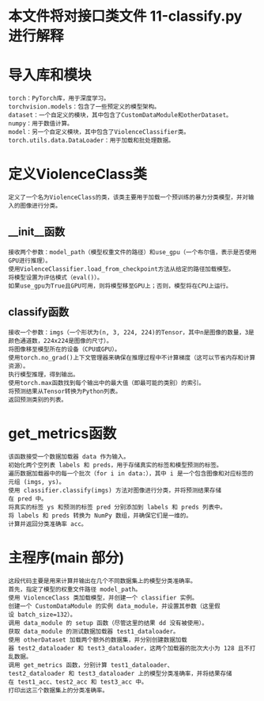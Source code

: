 # 本文件将对接口类文件 11-classify.py 进行解释

# 导入库和模块

    torch：PyTorch库，用于深度学习。
    torchvision.models：包含了一些预定义的模型架构。
    dataset：一个自定义的模块，其中包含了CustomDataModule和otherDataset。
    numpy：用于数值计算。
    model：另一个自定义模块，其中包含了ViolenceClassifier类。
    torch.utils.data.DataLoader：用于加载和批处理数据。

# 定义ViolenceClass类

    定义了一个名为ViolenceClass的类，该类主要用于加载一个预训练的暴力分类模型，并对输入的图像进行分类。

## __init__函数

    接收两个参数：model_path（模型权重文件的路径）和use_gpu（一个布尔值，表示是否使用GPU进行推理）。
    使用ViolenceClassifier.load_from_checkpoint方法从给定的路径加载模型。
    将模型设置为评估模式（eval()）。
    如果use_gpu为True且GPU可用，则将模型移至GPU上；否则，模型将在CPU上运行。

## classify函数

    接收一个参数：imgs（一个形状为(n, 3, 224, 224)的Tensor，其中n是图像的数量，3是颜色通道数，224x224是图像的尺寸）。
    将图像移至模型所在的设备（CPU或GPU）。
    使用torch.no_grad()上下文管理器来确保在推理过程中不计算梯度（这可以节省内存和计算资源）。
    执行模型推理，得到输出。
    使用torch.max函数找到每个输出中的最大值（即最可能的类别）的索引。
    将预测结果从Tensor转换为Python列表。
    返回预测类别的列表。

# get_metrics函数

    该函数接受一个数据加载器 data 作为输入。
    初始化两个空列表 labels 和 preds，用于存储真实的标签和模型预测的标签。
    遍历数据加载器中的每一个批次（for i in data:），其中 i 是一个包含图像和对应标签的元组 (imgs, ys)。
    使用 classifier.classify(imgs) 方法对图像进行分类，并将预测结果存储在 pred 中。
    将真实的标签 ys 和预测的标签 pred 分别添加到 labels 和 preds 列表中。
    将 labels 和 preds 转换为 NumPy 数组，并确保它们是一维的。
    计算并返回分类准确率 acc。

# 主程序(__main__ 部分)

    这段代码主要是用来计算并输出在几个不同数据集上的模型分类准确率。
    首先，指定了模型的权重文件路径 model_path。
    使用 ViolenceClass 类加载模型，并创建一个 classifier 实例。
    创建一个 CustomDataModule 的实例 data_module，并设置其参数（这里假设 batch_size=132）。
    调用 data_module 的 setup 函数（尽管这里的结果 dd 没有被使用）。
    获取 data_module 的测试数据加载器 test1_dataloader。
    使用 otherDataset 加载两个额外的数据集，并分别创建数据加载器 test2_dataloader 和 test3_dataloader，这两个加载器的批次大小为 128 且不打乱数据。
    调用 get_metrics 函数，分别计算 test1_dataloader、test2_dataloader 和 test3_dataloader 上的模型分类准确率，并将结果存储在 test1_acc、test2_acc 和 test3_acc 中。
    打印出这三个数据集上的分类准确率。